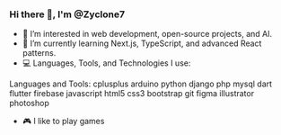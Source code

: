 ### Hi there 👋, I'm @Zyclone7

- 👀 I’m interested in web development, open-source projects, and AI.
- 🌱 I’m currently learning Next.js, TypeScript, and advanced React patterns.
- 💻 Languages, Tools, and Technologies I use:

Languages and Tools:
cplusplus arduino python django php mysql dart flutter firebase javascript html5 css3 bootstrap git figma illustrator photoshop

- 🎮 I like to play games

<!---
Zyclone7/Zyclone7 is a ✨ special ✨ repository because its `README.md` (this file) appears on your GitHub profile.
You can click the Preview link to take a look at your changes.
--->

